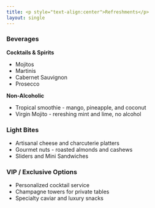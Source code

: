 ```yaml
---
title: <p style="text-align:center">Refreshments</p>
layout: single 
---
```


### Beverages
**Cocktails & Spirits**  
- Mojitos 
- Martinis 
- Cabernet Sauvignon  
- Prosecco

**Non-Alcoholic**  
- Tropical smoothie - mango, pineapple, and coconut
- Virgin Mojito - rereshing mint and lime, no alcohol 

### Light Bites
- Artisanal cheese and charcuterie platters  
- Gourmet nuts - roasted almonds and cashews   
- Sliders and Mini Sandwiches 

### VIP / Exclusive Options
- Personalized cocktail service  
- Champagne towers for private tables  
- Specialty caviar and luxury snacks 